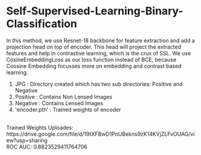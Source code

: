 # Self-Supervised-Learning-Binary-Classification

In this method, we use Resnet-18 backbone for feature extraction and add a projection head on top of encoder. This head will project the extracted features and help in contrastive learning, which is the crux of SSL.
We use CosineEmbeddingLoss as our loss function instead of BCE, because Coosine Embedding focusses more on embedding and contrast based learning. </br>

1. JPG : Directory created which has two sub directories: Positive and Negative
2. Positive : Contains Non Lensed Images
3. Negative : Contains Lensed Images
4. 'encoder.pth' : Trained weights of encoder

</br>
Trained Weights Uploades: https://drive.google.com/file/d/19tXFBwD1PnUBekns9zK14KVjZLFvOUAG/view?usp=sharing
</br>
ROC AUC: 0.8823529411764706
